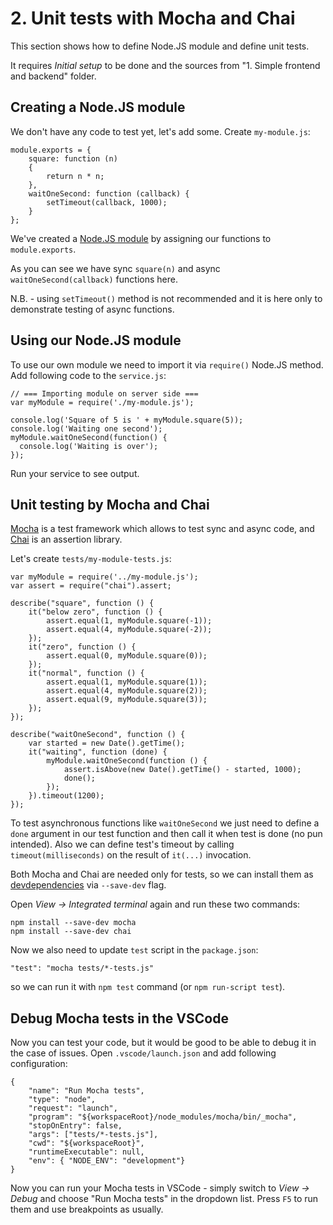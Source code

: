 # 2. Unit tests with Mocha and Chai
This section shows how to define Node.JS module and define unit tests.

It requires _Initial setup_ to be done and the sources from "1. Simple frontend and backend" folder.

## Creating a Node.JS module
We don't have any code to test yet, let's add some. Create `my-module.js`:
```
module.exports = {
    square: function (n)
    {
        return n * n;
    },      
    waitOneSecond: function (callback) {
        setTimeout(callback, 1000);
    }
};
```
We've created a [Node.JS module](https://nodejs.org/api/modules.html) by assigning our functions to `module.exports`.

As you can see we have sync `square(n)` and async `waitOneSecond(callback)` functions here.

N.B. - using `setTimeout()` method is not recommended and it is here only to demonstrate testing of async functions.  

## Using our Node.JS module
To use our own module we need to import it via `require()` Node.JS method. Add following code to the `service.js`:
```
// === Importing module on server side ===
var myModule = require('./my-module.js');

console.log('Square of 5 is ' + myModule.square(5));
console.log('Waiting one second');
myModule.waitOneSecond(function() {
  console.log('Waiting is over');
});
```
Run your service to see output.

## Unit testing by Mocha and Chai
[Mocha](https://mochajs.org) is a test framework which allows to test sync and async code, and [Chai](http://chaijs.com/api/assert/) is an assertion library.

Let's create `tests/my-module-tests.js`:
```
var myModule = require('../my-module.js');
var assert = require("chai").assert;

describe("square", function () {    
    it("below zero", function () {        
        assert.equal(1, myModule.square(-1));
        assert.equal(4, myModule.square(-2));
    });
    it("zero", function () {
        assert.equal(0, myModule.square(0));
    });
    it("normal", function () {
        assert.equal(1, myModule.square(1));
        assert.equal(4, myModule.square(2));
        assert.equal(9, myModule.square(3));
    });
});

describe("waitOneSecond", function () {
    var started = new Date().getTime();
    it("waiting", function (done) {
        myModule.waitOneSecond(function () {
            assert.isAbove(new Date().getTime() - started, 1000);
            done();
        });
    }).timeout(1200);
});
```
To test asynchronous functions like `waitOneSecond` we just need to define a `done` argument in our test function and then call it when test is done (no pun intended). 
Also we can define test's timeout by calling `timeout(milliseconds)` on the result of `it(...)` invocation.

Both Mocha and Chai are needed only for tests, so we can install them as [devdependencies](https://docs.npmjs.com/files/package.json#devdependencies) via `--save-dev` flag. 

Open _View -> Integrated terminal_ again and run these two commands:
```
npm install --save-dev mocha
npm install --save-dev chai
```

Now we also need to update `test` script in the `package.json`:
```
"test": "mocha tests/*-tests.js"
```
so we can run it with `npm test` command (or `npm run-script test`).

## Debug Mocha tests in the VSCode
Now you can test your code, but it would be good to be able to debug it in the case of issues. Open `.vscode/launch.json` and add following configuration:
```
{
    "name": "Run Mocha tests",
    "type": "node",
    "request": "launch",
    "program": "${workspaceRoot}/node_modules/mocha/bin/_mocha",
    "stopOnEntry": false,
    "args": ["tests/*-tests.js"],
    "cwd": "${workspaceRoot}",
    "runtimeExecutable": null,
    "env": { "NODE_ENV": "development"}
}
```
Now you can run your Mocha tests in VSCode - simply switch to _View -> Debug_ and choose "Run Mocha tests" in the dropdown list. Press `F5` to run them and use breakpoints as usually.